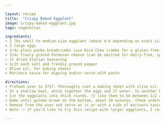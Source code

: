 ```yaml
---

layout: recipe
title:  "Crispy Baked Eggplant"
image: crispy-baked-eggplant.jpg
tags: vegeterian

ingredients:
- 2 lbs small to medium-size eggplant (about 4-6 depending on exact size)
- 2 large eggs
- 3/4c plain panko breadcrumbs (use Rice Chex crumbs for a gluten-free option)
- 3/4c finely grated Parmesan cheese (can be omitted for dairy-free, sprinkle nutritional yeast after baking instead)
- 1t dried Italian Seasoning
- 1/2t each salt and freshly ground pepper
- Olive oil, for baking sheets
- Marinara sauce for dipping and/or serve with pasta

directions:
- Preheat oven to 375f. Thoroughly coat a baking sheet with olive oil.  (You may need to use two sheets.)
- In a shallow bowl, whisk together the eggs and 1T water. In another bowl (a pie plate works well), combine the panko or Rice Chex crumbs, Parmesan, Italian seasoning, salt and pepper.
- Cut the eggplants into thick rounds. (I like them to be between 1/2 and 3/4 inches thick so they have time to brown in the oven before they become too soft.) Dip the eggplant slices in the egg mixture, letting the excess drip off. Dredge the dipped slices in the Parmesan mixture, pushing down gently to coat well. Transfer the coated slices to the baking sheet.
- Bake until golden brown on the bottom, about 20 minutes. (Peek underneath using a spatula; if they aren’t yet golden, give them a few more minutes and check again.) Flip the slices and continue baking until lightly browned on the other side but still slightly firm, about 12 minutes more. All ovens vary, so don’t hesitate to adjust a few minutes either way. You want the first side to be golden brown; then worry more about doneness and texture than getting the second side equally browned. (When pressed for time, I have simply given the tops a quick broil rather than flipping and cooking for the additional 10 minutes.)
- Remove from the oven and serve as is or with a side of marinara sauce for dipping. Can also be served over pasta, drizzle the pasta with marinara sauce and top with crispy eggplant.
- Note -> If you’d like to try this recipe with larger eggplants, I recommend placing the slices in a colander and tossing with a half-teaspoon or so of salt. Allow the excess moisture to drain for 20-30 minutes, and then blot dry and proceed as directed.

---
```

